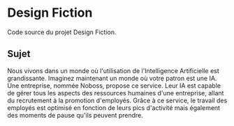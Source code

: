 # Design Fiction
Code source du projet Design Fiction. 
## Sujet 
Nous vivons dans un monde où l'utilisation de l'Intelligence Artificielle est grandissante. Imaginez maintenant un monde où votre patron est une IA. 
Une entreprise, nommée Noboss, propose ce service. Leur IA est capable de gérer tous les aspects des ressources humaines d'une entreprise, allant du recrutement à la promotion d'employés. Grâce à ce service, le travail des employés est optimisé en fonction de leurs pics d'activité mais également des moments de pause qu'ils peuvent prendre.
